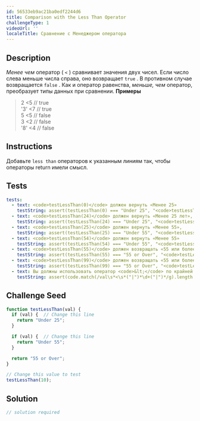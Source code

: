 ```yaml
---
id: 56533eb9ac21ba0edf2244d6
title: Comparison with the Less Than Operator
challengeType: 1
videoUrl: ''
localeTitle: Сравнение с Менеджером оператора
---
```


## Description
<section id="description"> <dfn>Менее чем</dfn> оператор ( <code>&lt;</code> ) сравнивает значения двух чисел. Если число слева меньше числа справа, оно возвращает <code>true</code> . В противном случае возвращается <code>false</code> . Как и оператор равенства, <dfn>меньше, чем</dfn> оператор, преобразует типы данных при сравнении. <strong>Примеры</strong> <blockquote> 2 &lt;5 // true <br> &#39;3&#39; &lt;7 // true <br> 5 &lt;5 // false <br> 3 &lt;2 // false <br> &#39;8&#39; &lt;4 // false </blockquote></section>

## Instructions
<section id="instructions"> Добавьте <code>less than</code> операторов к указанным линиям так, чтобы операторы return имели смысл. </section>

## Tests
<section id='tests'>

```yml
tests:
  - text: <code>testLessThan(0)</code> должен вернуть «Менее 25»
    testString: assert(testLessThan(0) === "Under 25", "<code>testLessThan(0)</code> should return "Under 25"");
  - text: <code>testLessThan(24)</code> должен вернуть «Менее 25 лет»,
    testString: assert(testLessThan(24) === "Under 25", "<code>testLessThan(24)</code> should return "Under 25"");
  - text: <code>testLessThan(25)</code> должен вернуть «Менее 55»,
    testString: assert(testLessThan(25) === "Under 55", "<code>testLessThan(25)</code> should return "Under 55"");
  - text: <code>testLessThan(54)</code> должен вернуть «Менее 55»
    testString: assert(testLessThan(54) === "Under 55", "<code>testLessThan(54)</code> should return "Under 55"");
  - text: <code>testLessThan(55)</code> должен возвращать «55 или более»,
    testString: assert(testLessThan(55) === "55 or Over", "<code>testLessThan(55)</code> should return "55 or Over"");
  - text: <code>testLessThan(99)</code> должен возвращать «55 или более»,
    testString: assert(testLessThan(99) === "55 or Over", "<code>testLessThan(99)</code> should return "55 or Over"");
  - text: Вы должны использовать оператор <code>&lt;</code> по крайней мере дважды
    testString: assert(code.match(/val\s*<\s*("|")*\d+("|")*/g).length > 1, "You should use the <code>&lt;</code> operator at least twice");

```

</section>

## Challenge Seed
<section id='challengeSeed'>

<div id='js-seed'>

```js
function testLessThan(val) {
  if (val) {  // Change this line
    return "Under 25";
  }

  if (val) {  // Change this line
    return "Under 55";
  }

  return "55 or Over";
}

// Change this value to test
testLessThan(10);

```

</div>



</section>

## Solution
<section id='solution'>

```js
// solution required
```
</section>
